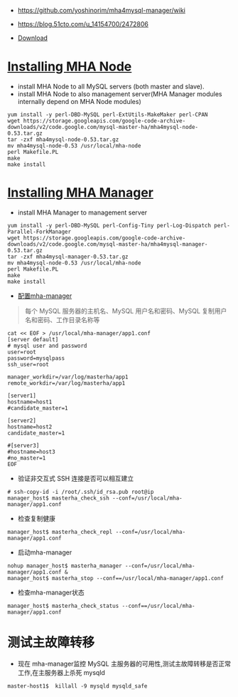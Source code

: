 * https://github.com/yoshinorim/mha4mysql-manager/wiki
* https://blog.51cto.com/u_14154700/2472806

* [Download](https://code.google.com/archive/p/mysql-master-ha/downloads)

# [Installing MHA Node](https://github.com/yoshinorim/mha4mysql-manager/wiki/Installation#installing-mha-node)
* install MHA Node to all MySQL servers (both master and slave).
* install MHA Node to also management server(MHA Manager modules internally depend on MHA Node modules)

```
yum install -y perl-DBD-MySQL perl-ExtUtils-MakeMaker perl-CPAN
wget https://storage.googleapis.com/google-code-archive-downloads/v2/code.google.com/mysql-master-ha/mha4mysql-node-0.53.tar.gz
tar -zxf mha4mysql-node-0.53.tar.gz
mv mha4mysql-node-0.53 /usr/local/mha-node
perl Makefile.PL
make
make install
```

# [Installing MHA Manager](https://github.com/yoshinorim/mha4mysql-manager/wiki/Installation#installing-mha-manager)
* install MHA Manager to management server
```
yum install -y perl-DBD-MySQL perl-Config-Tiny perl-Log-Dispatch perl-Parallel-ForkManager
wget https://storage.googleapis.com/google-code-archive-downloads/v2/code.google.com/mysql-master-ha/mha4mysql-manager-0.53.tar.gz
tar -zxf mha4mysql-manager-0.53.tar.gz
mv mha4mysql-node-0.53 /usr/local/mha-node
perl Makefile.PL
make
make install
```

* [配置mha-manager](https://github.com/yoshinorim/mha4mysql-manager/wiki/Configuration)
>每个 MySQL 服务器的主机名、MySQL 用户名和密码、MySQL 复制用户名和密码、工作目录名称等
```
cat << EOF > /usr/local/mha-manager/app1.conf
[server default]
# mysql user and password
user=root
password=mysqlpass
ssh_user=root

manager_workdir=/var/log/masterha/app1
remote_workdir=/var/log/masterha/app1

[server1]
hostname=host1
#candidate_master=1

[server2]
hostname=host2
candidate_master=1

#[server3]
#hostname=host3
#no_master=1
EOF
```

* 验证非交互式 SSH 连接是否可以相互建立
```
# ssh-copy-id -i /root/.ssh/id_rsa.pub root@ip
manager_host$ masterha_check_ssh --conf=/usr/local/mha-manager/app1.conf
```
* 检查复制健康
```
manager_host$ masterha_check_repl --conf=/usr/local/mha-manager/app1.conf
```
* 启动mha-manager
```
nohup manager_host$ masterha_manager --conf=/usr/local/mha-manager/app1.conf &
manager_host$ masterha_stop --conf==/usr/local/mha-manager/app1.conf
```
* 检查mha-manager状态
```
manager_host$ masterha_check_status --conf==/usr/local/mha-manager/app1.conf
```

# 测试主故障转移
* 现在 mha-manager监控 MySQL 主服务器的可用性,测试主故障转移是否正常工作,在主服务器上杀死 mysqld
```
master-host1$  killall -9 mysqld mysqld_safe
```